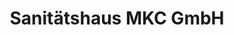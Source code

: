 ---
title: "Sanitätshaus MKC GmbH"
url: /berlin/sanitaetshaus-mkc-gmbh-alt-tempelhof/
shop: Sanitätshaus
---